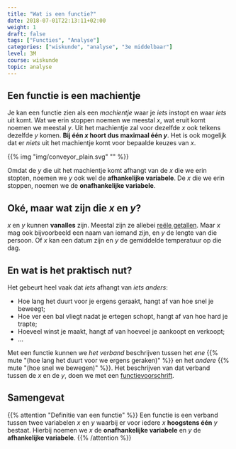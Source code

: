 ```yaml
---
title: "Wat is een functie?"
date: 2018-07-01T22:13:11+02:00
weight: 1
draft: false
tags: ["Functies", "Analyse"]
categories: ["wiskunde", "analyse", "3e middelbaar"]
level: 3M
course: wiskunde
topic: analyse
---
```

## Een functie is een machientje
Je kan een functie zien als een *machientje* waar je *iets* instopt en waar
*iets* uit komt. Wat we erin stoppen noemen we meestal $x$, wat eruit komt noemen
we meestal $y$. Uit het machientje zal voor dezelfde $x$
ook telkens dezelfde $y$ komen. **Bij één $x$ hoort dus
maximaal één $y$**. Het is ook mogelijk dat er *niets* uit het
machientje komt voor bepaalde keuzes van $x$.

{{% img "img/conveyor_plain.svg" "" %}}

Omdat de $y$ die uit het machientje komt afhangt van de $x$ die we erin stopten,
noemen we $y$ ook wel de **afhankelijke variabele**. De $x$ die we erin stoppen,
noemen we de **onafhankelijke variabele**.

## Oké, maar wat zijn die $x$ en $y$?
$x$ en $y$ kunnen **vanalles** zijn. Meestal zijn ze allebei [reële
getallen](../../algemeen/reele_getallen). Maar $x$ mag ook bijvoorbeeld een
naam van iemand zijn, en $y$ de lengte van die persoon. Of $x$ kan een datum
zijn en $y$ de gemiddelde temperatuur op die dag.

## En wat is het praktisch nut?
Het gebeurt heel vaak dat *iets* afhangt van *iets anders*:

* Hoe lang het duurt voor je ergens geraakt, hangt af van hoe snel je beweegt;
* Hoe ver een bal vliegt nadat je ertegen schopt, hangt af van hoe hard je trapte;
* Hoeveel winst je maakt, hangt af van hoeveel je aankoopt en verkoopt;
* ...

Met een functie kunnen we *het verband* beschrijven tussen het *ene*
{{% mute "(hoe lang het duurt voor we ergens geraken)" %}}
en het *andere* {{% mute "(hoe snel we bewegen)" %}}. Het beschrijven van dat
verband tussen de $x$ en de $y$, doen we met een [functievoorschrift](../voorschrift).

## Samengevat
{{% attention "Definitie van een functie" %}}
Een functie is een verband tussen twee variabelen $x$ en $y$ waarbij er voor
iedere $x$ **hoogstens één** $y$ bestaat. Hierbij noemen we $x$ de **onafhankelijke
variabele** en $y$ de **afhankelijke variabele**.
{{% /attention %}}

